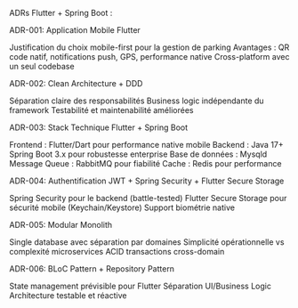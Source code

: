 ADRs Flutter + Spring Boot :

ADR-001: Application Mobile Flutter

Justification du choix mobile-first pour la gestion de parking
Avantages : QR code natif, notifications push, GPS, performance native
Cross-platform avec un seul codebase

ADR-002: Clean Architecture + DDD

Séparation claire des responsabilités
Business logic indépendante du framework
Testabilité et maintenabilité améliorées

ADR-003: Stack Technique Flutter + Spring Boot

Frontend : Flutter/Dart pour performance native mobile
Backend : Java 17+ Spring Boot 3.x pour robustesse enterprise
Base de données : Mysqld
Message Queue : RabbitMQ pour fiabilité
Cache : Redis pour performance

ADR-004: Authentification JWT + Spring Security + Flutter Secure Storage

Spring Security pour le backend (battle-tested)
Flutter Secure Storage pour sécurité mobile (Keychain/Keystore)
Support biométrie native

ADR-005: Modular Monolith

Single database avec séparation par domaines
Simplicité opérationnelle vs complexité microservices
ACID transactions cross-domain

ADR-006: BLoC Pattern + Repository Pattern

State management prévisible pour Flutter
Séparation UI/Business Logic
Architecture testable et réactive
